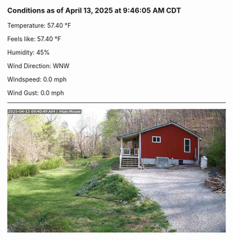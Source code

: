 ### Conditions as of April 13, 2025 at 9:46:05 AM CDT 

Temperature: 57.40 &deg;F

Feels like: 57.40 &deg;F

Humidity: 45%

Wind Direction: WNW

Windspeed: 0.0 mph

Wind Gust: 0.0 mph

---

<img src="./images/latest.jpeg"/>

